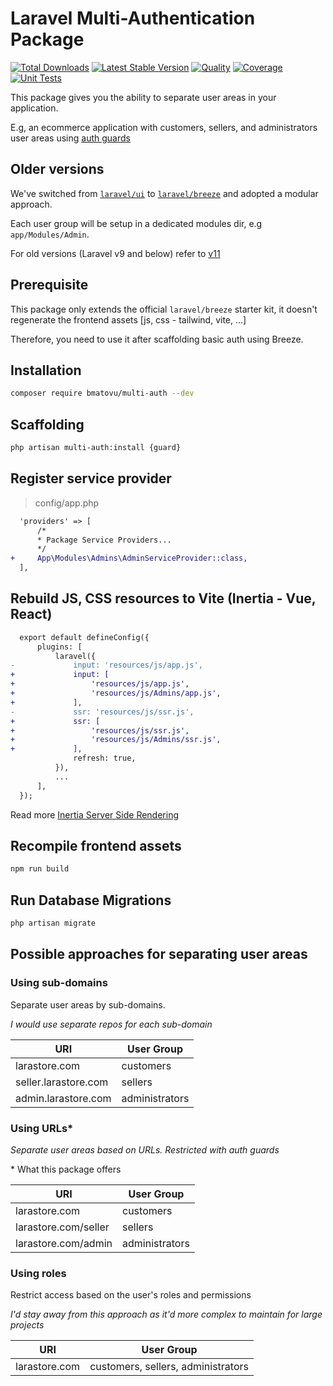 # Laravel Multi-Authentication Package

[![Total Downloads](https://poser.pugx.org/bmatovu/multi-auth/downloads)](https://packagist.org/packages/bmatovu/multi-auth)
[![Latest Stable Version](https://poser.pugx.org/bmatovu/multi-auth/v/stable)](https://packagist.org/packages/bmatovu/multi-auth)
[![Quality](https://scrutinizer-ci.com/g/mtvbrianking/multi-auth/badges/quality-score.png?b=master)](https://scrutinizer-ci.com/g/mtvbrianking/multi-auth/?branch=master)
[![Coverage](https://scrutinizer-ci.com/g/mtvbrianking/multi-auth/badges/coverage.png?b=master)](https://scrutinizer-ci.com/g/mtvbrianking/multi-auth/?branch=master)
[![Unit Tests](https://github.com/mtvbrianking/multi-auth/workflows/run-tests/badge.svg)](https://github.com/mtvbrianking/multi-auth/actions?query=workflow:run-tests)

This package gives you the ability to separate user areas in your application. 

E.g, an ecommerce application with customers, sellers, and administrators user areas using [auth guards](https://laravel.com/docs/master/authentication#adding-custom-guards)

## Older versions

We've switched from [`laravel/ui`](https://github.com/laravel/ui) to [`laravel/breeze`](https://github.com/laravel/breeze) and adopted a modular approach.

Each user group will be setup in a dedicated modules dir, e.g `app/Modules/Admin`.

For old versions (Laravel v9 and below) refer to [v11](https://github.com/mtvbrianking/multi-auth/tree/11.x)

## Prerequisite

This package only extends the official `laravel/breeze` starter kit, it doesn't regenerate the frontend assets [js, css - tailwind, vite, ...]

Therefore, you need to use it after scaffolding basic auth using Breeze.

## Installation

```bash
composer require bmatovu/multi-auth --dev
```

## Scaffolding

```bash
php artisan multi-auth:install {guard}
```

## Register service provider

> config/app.php

```diff
  'providers' => [
      /*
      * Package Service Providers...
      */
+     App\Modules\Admins\AdminServiceProvider::class,
  ],
```
## Rebuild JS, CSS resources to Vite (Inertia - Vue, React)

```diff
  export default defineConfig({
      plugins: [
          laravel({
-             input: 'resources/js/app.js',
+             input: [
+                 'resources/js/app.js',
+                 'resources/js/Admins/app.js',
+             ],
-             ssr: 'resources/js/ssr.js',
+             ssr: [
+                 'resources/js/ssr.js',
+                 'resources/js/Admins/ssr.js',
+             ],
              refresh: true,
          }),
          ...
      ],
  });
```

Read more [Inertia Server Side Rendering](https://inertiajs.com/server-side-rendering)

## Recompile frontend assets

```bash
npm run build
```

## Run Database Migrations

```bash
php artisan migrate
```

## Possible approaches for separating user areas

### Using sub-domains

Separate user areas by sub-domains.

_I would use separate repos for each sub-domain_

| URI | User Group |
| ---- | ---- |
| larastore.com | customers |
| seller.larastore.com | sellers |
| admin.larastore.com | administrators |

### Using URLs\*

_Separate user areas based on URLs. Restricted with auth guards_

\* What this package offers

| URI | User Group |
| ---- | ---- |
| larastore.com | customers |
| larastore.com/seller | sellers |
| larastore.com/admin | administrators |

### Using roles

Restrict access based on the user's roles and permissions

_I'd stay away from this approach as it'd more complex to maintain for large projects_

| URI | User Group |
| ---- | ---- |
| larastore.com | customers, sellers, administrators |
